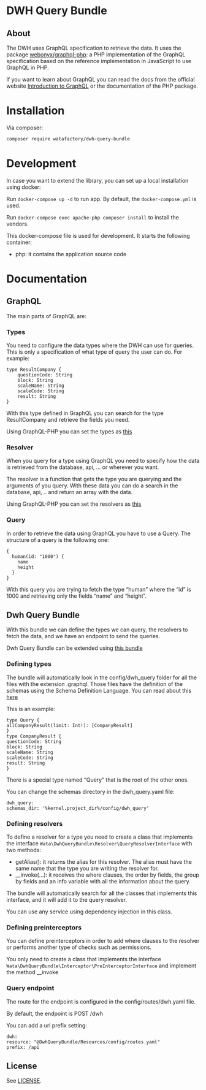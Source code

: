 # DWH Query Bundle

## About

The DWH uses GraphQL specification to retrieve the data. It uses the package <a href="https://github.com/webonyx/graphql-php" target="_blank">webonyx/graphql-php</a>: a PHP implementation of the GraphQL specification based on the reference implementation in JavaScript to use GraphQL in PHP.

If you want to learn about GraphQL you can read the docs from the official website <a href="https://graphql.org/learn/" target="_blank">Introduction to GraphQL</a> or the documentation of the PHP package.

# Installation

Via composer:

```sh
composer require watafactory/dwh-query-bundle
```

# Development

In case you want to extend the library, you can set up a local installation using docker:

Run `docker-compose up -d` to run app. By default, the `docker-compose.yml` is used.

Run `docker-compose exec apache-php composer install` to install the vendors.

This docker-compose file is used for development. It starts the following container:

- php: it contains the application source code

# Documentation

## GraphQL

The main parts of GraphQL are:

### Types
You need to configure the data types where the DWH can use for queries. This is only a specification of what type of query the user can do. For example:

```
type ResultCompany {
    questionCode: String
    block: String
    scaleName: String
    scaleCode: String
    result: String
}
```

With this type defined in GraphQL you can search for the type ResultCompany and retrieve the fields you need.

Using GraphQL-PHP you can set the types as <a href="https://webonyx.github.io/graphql-php/data-fetching/" target="_blank">this</a>

### Resolver
When you query for a type using GraphQL you need to specify how the data is retrieved from the database, api, … or wherever you want.

The resolver is a function that gets the type you are querying and the arguments of you query. With these data you can do a search in the database, api, .. and return an array with the data.

Using GraphQL-PHP you can set the resolvers as <a href="https://webonyx.github.io/graphql-php/data-fetching/" target="_blank">this</a>

### Query
In order to retrieve the data using GraphQL you have to use a Query. The structure of a query is the following one:

```
{
  human(id: "1000") {
    name
    height
  }
}
```
With this query you are trying to fetch the type “human” where the “id” is 1000 and retrieving only the fields “name” and “height”.

## Dwh Query Bundle

With this bundle we can define the types we can query, the resolvers to fetch the data, and we have an endpoint to send the queries.

Dwh Query Bundle can be extended using <a href="https://github.com/developmentwata/dwh-query-doctrine-bundle" target="_blank">this bundle</a>

### Defining types

The bundle will automatically look in the config/dwh_query folder for all the files with the extension .graphql. Those files have the definition of the schemas using the Schema Definition Language. You can read about this <a href="https://webonyx.github.io/graphql-php/schema-definition-language/">here</a>

This is an example:
```
type Query {
allCompanyResult(limit: Int!): [CompanyResult]
}
type CompanyResult {
questionCode: String
block: String
scaleName: String
scaleCode: String
result: String
}
```
There is a special type named “Query” that is the root of the other ones.

You can change the schemas directory in the dwh_query.yaml file:

```
dwh_query:
schemas_dir: '%kernel.project_dir%/config/dwh_query'
```

### Defining resolvers

To define a resolver for a type you need to create a class that implements the interface ```Wata\DwhQueryBundle\Resolver\QueryResolverInterface``` with two methods:

* getAlias(): it returns the alias for this resolver. The alias must have the same name that the type you are writing the resolver for.
* __invoke(…): it receives the where clauses, the order by fields, the group by fields and an info variable with all the information about the query.

The bundle will automatically search for all the classes that implements this interface, and it will add it to the query resolver.

You can use any service using dependency injection in this class.

### Defining preinterceptors

You can define preinterceptors in order to add where clauses to the resolver or performs another type of checks such as permissions.

You only need to create a class that implements the interface ```Wata\DwhQueryBundle\Interceptor\PreInterceptorInterface``` and implement the method __invoke

### Query endpoint

The route for the endpoint is configured in the config/routes/dwh.yaml file.

By default, the endpoint is POST /dwh

You can add a url prefix setting:

```
dwh:
resource: "@DwhQueryBundle/Resources/config/routes.yaml"
prefix: /api
```

## License

See [LICENSE](LICENSE).
